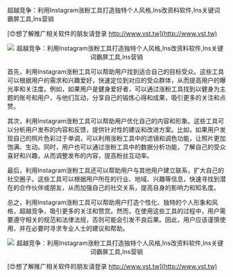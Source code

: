 超越竞争：利用Instagram涨粉工具打造独特个人风格,Ins改资料软件,Ins关键词霸屏工具,Ins营销

[😍想了解推广相关软件的朋友请登录 http://www.vst.tw](http://www.vst.tw)

 <center><img src="https://vst.tw/MP4/tuiguang/png/7.png" alt="超越竞争：利用Instagram涨粉工具打造独特个人风格,Ins改资料软件,Ins关键词霸屏工具,Ins营销"></center>

首先，利用Instagram涨粉工具可以帮助用户找到适合自己的目标受众。这些工具可以根据用户的需求和兴趣爱好，快速定位到对应的受众群体，从而提高用户的曝光率和关注度。例如，如果用户是健身爱好者，可以通过涨粉工具找到以健身为主题的账号和用户，与他们互动，分享自己的锻炼心得和成果，吸引更多的关注和点赞。

其次，利用Instagram涨粉工具可以帮助用户优化自己的内容和形象。这些工具可以分析用户发布的内容和反馈，提供针对性的建议和改进方案。比如，如果用户发现自己的照片色彩过于单调，可以利用涨粉工具中的滤镜和调色功能，让照片更加饱满、生动。同时，用户也可以通过涨粉工具中的数据分析功能，了解自己的受众喜好和兴趣，从而调整发布的内容，提高粉丝互动率。

最后，利用Instagram涨粉工具还可以帮助用户与其他用户建立联系，扩大自己的社交圈子。这些工具可以根据用户所在的行业、地域、兴趣等信息，快速寻找到潜在的合作伙伴或朋友，从而加强自己的社交关系，提高自身的影响力和知名度。

总之，利用Instagram涨粉工具可以帮助用户打造个性化、独特的个人形象和风格，超越竞争，吸引更多的关注和赞赏。然而，在使用这些工具的过程中，用户需要遵守相关的规范和法律法规，否则可能会引发不良后果。因此，用户应该谨慎使用，并在必要时寻求专业人士的建议和帮助。

 <center><img src="https://vst.tw/MP4/tuiguang/png/8.png" alt="超越竞争：利用Instagram涨粉工具打造独特个人风格,Ins改资料软件,Ins关键词霸屏工具,Ins营销"></center>

[😍想了解推广相关软件的朋友请登录 http://www.vst.tw](http://www.vst.tw)



